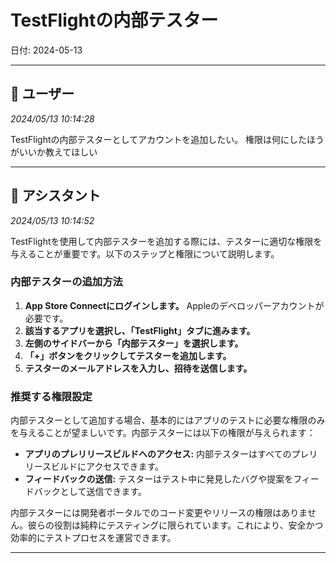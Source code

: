 # TestFlightの内部テスター

日付: 2024-05-13

---

## 👤 ユーザー
*2024/05/13 10:14:28*

TestFlightの内部テスターとしてアカウントを追加したい。
権限は何にしたほうがいいか教えてほしい

---

## 🤖 アシスタント
*2024/05/13 10:14:52*

TestFlightを使用して内部テスターを追加する際には、テスターに適切な権限を与えることが重要です。以下のステップと権限について説明します。

### 内部テスターの追加方法
1. **App Store Connectにログインします。** Appleのデベロッパーアカウントが必要です。
2. **該当するアプリを選択し、「TestFlight」タブに進みます。**
3. **左側のサイドバーから「内部テスター」を選択します。**
4. **「+」ボタンをクリックしてテスターを追加します。**
5. **テスターのメールアドレスを入力し、招待を送信します。**

### 推奨する権限設定
内部テスターとして追加する場合、基本的にはアプリのテストに必要な権限のみを与えることが望ましいです。内部テスターには以下の権限が与えられます：

- **アプリのプレリリースビルドへのアクセス:** 内部テスターはすべてのプレリリースビルドにアクセスできます。
- **フィードバックの送信:** テスターはテスト中に発見したバグや提案をフィードバックとして送信できます。

内部テスターには開発者ポータルでのコード変更やリリースの権限はありません。彼らの役割は純粋にテスティングに限られています。これにより、安全かつ効率的にテストプロセスを運営できます。

---
